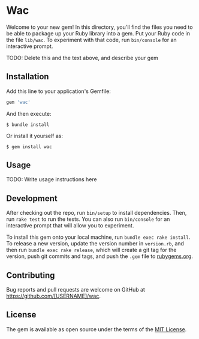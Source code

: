 # Wac

Welcome to your new gem! In this directory, you'll find the files you need to be able to package up your Ruby library into a gem. Put your Ruby code in the file `lib/wac`. To experiment with that code, run `bin/console` for an interactive prompt.

TODO: Delete this and the text above, and describe your gem

## Installation

Add this line to your application's Gemfile:

```ruby
gem 'wac'
```

And then execute:

    $ bundle install

Or install it yourself as:

    $ gem install wac

## Usage

TODO: Write usage instructions here

## Development

After checking out the repo, run `bin/setup` to install dependencies. Then, run `rake test` to run the tests. You can also run `bin/console` for an interactive prompt that will allow you to experiment.

To install this gem onto your local machine, run `bundle exec rake install`. To release a new version, update the version number in `version.rb`, and then run `bundle exec rake release`, which will create a git tag for the version, push git commits and tags, and push the `.gem` file to [rubygems.org](https://rubygems.org).

## Contributing

Bug reports and pull requests are welcome on GitHub at https://github.com/[USERNAME]/wac.


## License

The gem is available as open source under the terms of the [MIT License](https://opensource.org/licenses/MIT).
